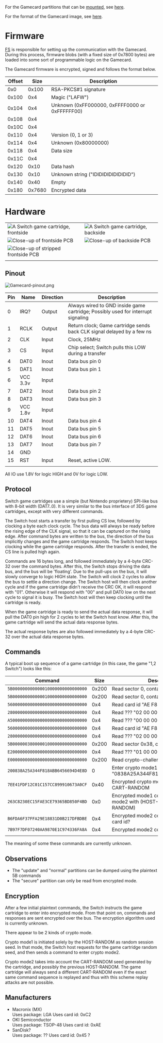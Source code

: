 For the Gamecard partitions that can be
[mounted](Filesystem%20services.md "wikilink"), see
[here](Gamecard%20Partition.md "wikilink").

For the format of the Gamecard image, see
[here](Gamecard%20Format.md "wikilink").

# Firmware

[FS](Filesystem%20services.md "wikilink") is responsible for setting up
the communication with the Gamecard. During this process, firmware blobs
(with a fixed size of 0x7800 bytes) are loaded into some sort of
programmable logic on the Gamecard.

The Gamecard firmware is encrypted, signed and follows the format below.

| Offset | Size   | Description                                    |
| ------ | ------ | ---------------------------------------------- |
| 0x0    | 0x100  | RSA-PKCS\#1 signature                          |
| 0x100  | 0x4    | Magic ("LAFW")                                 |
| 0x104  | 0x4    | Unknown (0xFF000000, 0xFFFF0000 or 0xFFFFFF00) |
| 0x108  | 0x4    |                                                |
| 0x10C  | 0x4    |                                                |
| 0x110  | 0x4    | Version (0, 1 or 3)                            |
| 0x114  | 0x4    | Unknown (0x80000000)                           |
| 0x118  | 0x4    | Data size                                      |
| 0x11C  | 0x4    |                                                |
| 0x120  | 0x10   | Data hash                                      |
| 0x130  | 0x10   | Unknown string ("IDIDIDIDIDIDIDID")            |
| 0x140  | 0x40   | Empty                                          |
| 0x180  | 0x7680 | Encrypted data                                 |

# Hardware

|                                                                                                     |                                                                                         |
| --------------------------------------------------------------------------------------------------- | --------------------------------------------------------------------------------------- |
| ![A Switch game cartridge, frontside](ZeldaFront.jpg "A Switch game cartridge, frontside")          | ![A Switch game cartridge, backside](ZeldaBack.jpg "A Switch game cartridge, backside") |
| ![Close-up of frontside PCB](CartridgeFront.jpeg "Close-up of frontside PCB")                       | ![Close-up of backside PCB](CartridgeBack.jpeg "Close-up of backside PCB")              |
| ![Close-up of stripped frontside PCB](CartridgeFrontBare.jpeg "Close-up of stripped frontside PCB") |                                                                                         |
|                                                                                                     |                                                                                         |

## Pinout

![Gamecard-pinout.png](Gamecard-pinout.png
"Gamecard-pinout.png")

| Pin | Name     | Direction | Description                                                                      |
| --- | -------- | --------- | -------------------------------------------------------------------------------- |
| 0   | IRQ?     | Output    | Always wired to GND inside game cartridge; Possibly used for interrupt signaling |
| 1   | RCLK     | Output    | Return clock; Game cartridge sends back CLK signal delayed by a few ns           |
| 2   | CLK      | Input     | Clock, 25MHz                                                                     |
| 3   | CS       | Input     | Chip select; Switch pulls this LOW during a transfer                             |
| 4   | DAT0     | Inout     | Data bus pin 0                                                                   |
| 5   | DAT1     | Inout     | Data bus pin 1                                                                   |
| 6   | VCC 3.3v | Input     |                                                                                  |
| 7   | DAT2     | Inout     | Data bus pin 2                                                                   |
| 8   | DAT3     | Inout     | Data bus pin 3                                                                   |
| 9   | VCC 1.8v | Input     |                                                                                  |
| 10  | DAT4     | Inout     | Data bus pin 4                                                                   |
| 11  | DAT5     | Inout     | Data bus pin 5                                                                   |
| 12  | DAT6     | Inout     | Data bus pin 6                                                                   |
| 13  | DAT7     | Inout     | Data bus pin 7                                                                   |
| 14  | GND      |           |                                                                                  |
| 15  | RST      | Input     | Reset, active LOW.                                                               |
|     |          |           |                                                                                  |

All IO use 1.8V for logic HIGH and 0V for logic LOW.

## Protocol

Switch game cartridges use a simple (but Nintendo proprietery) SPI-like
bus with 8-bit width (DAT7..0). It is very similar to the bus interface
of 3DS game cartridges, except with very different commands.

The Switch host starts a transfer by first pulling CS low, followed by
clocking a byte each clock cycle. The bus data will always be ready
before the rising edge of the CLK signal, so that it can be captured on
the rising edge. After command bytes are written to the bus, the
direction of the bus implicitly changes and the game cartridge responds.
The Switch host keeps clocking while the game cartridge responds. After
the transfer is ended, the CS line is pulled high again.

Commands are 16 bytes long, and followed immediately by a 4-byte CRC-32
over the command bytes. After this, the Switch stops driving the data
bus, and the bus will be 'floating'. Due to the pull-ups on the bus, it
will slowly converge to logic HIGH state. The Switch will clock 2 cycles
to allow the bus to settle a direction change. The Switch host will then
clock another cycle and if the game cartridge didn't receive the CRC OK,
it will respond with "01". Otherwise it will respond with "00" and pull
DAT0 low on the next cycle to signal it is busy. The Switch host will
then keep clocking until the cartridge is ready.

When the game cartridge is ready to send the actual data response, it
will pull the DAT0 pin high for 2 cycles to let the Switch host know.
After this, the game cartridge will send the actual data response bytes.

The actual response bytes are also followed immediately by a 4-byte
CRC-32 over the actual data response bytes.

## Commands

A typical boot up sequence of a game cartridge (in this case, the game
"1,2 Switch") looks like
this:

| Command                            | Size  | Description                                                                  |
| ---------------------------------- | ----- | ---------------------------------------------------------------------------- |
| `5B000000000000010000000000000000` | 0x200 | Read sector 0, contains "HEAD" blob                                          |
| `5B000000000000010000000000000000` | 0x200 | Read sector 0, contains "HEAD" blob                                          |
| `56000000000000000000000000000000` | 0x4   | Read card id "AE F8 01 21"                                                   |
| `28000000000000000000000000000000` | 0x4   | Read ??? "02 00 00 00"                                                       |
| `A5000000000000000000000000000000` | 0x4   | Read ??? "00 00 00 00"                                                       |
| `56000000000000000000000000000000` | 0x4   | Read card id "AE F8 01 21"                                                   |
| `28000000000000000000000000000000` | 0x4   | Read ??? "02 00 00 00"                                                       |
| `5B000000380000010000000000000000` | 0x200 | Read sector 0x38, contains "CERT" blob                                       |
| `E2000000000000000000000000000000` | 0x4   | Read ??? "01 00 00 00"                                                       |
| `E0000000000000000000000000000000` | 0x200 | Read crypto-challenge header                                                 |
| `200838A25A344F818ABB6456694D4E8D` | 0     | Enter crypto mode1 with HOST-RANDOM "0838A25A344F818ABB6456694D4E8D"         |
| `7EE41FDF12C01C157CC899910673A0CF` | 0x40  | Encrypted crypto mode1 command, reads CART-RANDOM                            |
| `263C8230EC15FAE3CE79365BD850F4BD` | 0x0   | Encrypted mode1 command, enters crypto mode2 with (HOST-RANDOM, CART-RANDOM) |
| `B6FDA6F37FFA29E18831D0B217DFBDBE` | 0x4   | Encrypted mode2 command, possibly read card id?                              |
| `7B97F7DF07240AA9870E1C974336FA8A` | 0x4   | Encrypted mode2 command                                                      |
|                                    |       |                                                                              |

The meaning of some these commands are currently unknown.

## Observations

  - The "update" and "normal" partitions can be dumped using the
    plaintext 5B commands
  - The "secure" partition can only be read from encrypted mode.

## Encryption

After a few initial plaintext commands, the Switch instructs the game
cartridge to enter into encrypted mode. From that point on, commands and
responses are sent encrypted over the bus. The encryption algorithm used
is currently unknown.

There appear to be 2 kinds of crypto mode.

Crypto mode1 is initiated solely by the HOST-RANDOM as random session
seed. In that mode, the Switch host requests for the game cartridge
random seed, and then sends a command to enter crypto mode2.

Crypto mode2 takes into account the CART-RANDOM seed generated by the
cartridge, and possibly the previous HOST-RANDOM. The game cartridge
will always send a different CART-RANDOM even if the exact same command
sequence is replayed and thus with this scheme replay attacks are not
possible.

## Manufacturers

  - Macronix (MX)  
    Uses package: LGA
    Uses card id: 0xC2
  - OKI Semiconductor  
    Uses package: TSOP-48
    Uses card id: 0xAE
  - SanDisk?  
    Uses package: ??
    Uses card id: 0x45 ?
